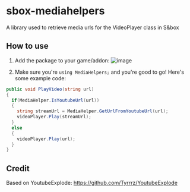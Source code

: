 # sbox-mediahelpers
A library used to retrieve media urls for the VideoPlayer class in S&box

## How to use

1. Add the package to your game/addon:
![image](https://github.com/CarsonKompon/sbox-mediahelpers/assets/5159369/c982d29e-d155-4a48-83e8-4f37ef5685d6)

2. Make sure you're `using MediaHelpers;` and you're good to go! Here's some example code:

```cs
public void PlayVideo(string url)
{
  if(MediaHelper.IsYoutubeUrl(url))
  {
    string streamUrl = MediaHelper.GetUrlFromYoutubeUrl(url);
    videoPlayer.Play(streamUrl);
  }
  else
  {
    videoPlayer.Play(url);
  }
}
```

## Credit

Based on YoutubeExplode: https://github.com/Tyrrrz/YoutubeExplode
